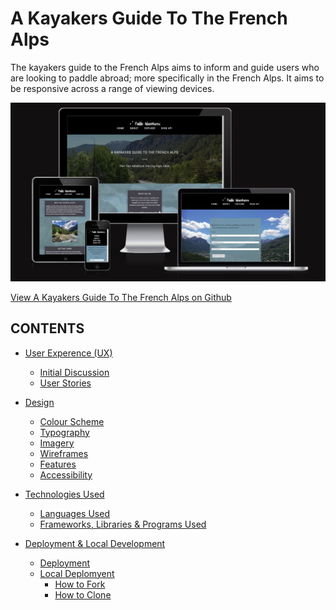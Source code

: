 # A Kayakers Guide To The French Alps

The kayakers guide to the French Alps aims to inform and guide users who are looking to paddle abroad; more specifically in the French Alps. It aims to be responsive across a range of viewing devices.

![A Kayakers Guide To The Feench Alps show on a range of devices](assets/images/am-i-responsive.png)

[View A Kayakers Guide To The French Alps on Github](https://github.com/ClaraR93/paddle-adventures/)

## CONTENTS

* [User Experence (UX)](#user-experience-(UX))
    * [Initial Discussion](#intial-discussion)
    * [User Stories](#user-stories)

* [Design](#design)
    * [Colour Scheme](#colour-scheme)
    * [Typography](#typography)
    * [Imagery](#imagery)
    * [Wireframes](#wireframes)
    * [Features](#features)
    * [Accessibility](#accessibility)

* [Technologies Used](#technologies-used)
    * [Languages Used](#languages-used)
    * [Frameworks, Libraries & Programs Used](#frameworks-libraries-and-programs-used)

* [Deployment & Local Development](#deployment-and-local-development)
    * [Deployment](#deployment)
    * [Local Deplomyent](#local-deployment)
        * [How to Fork](#how-to-fork)
        * [How to Clone](#how-to-clone)
